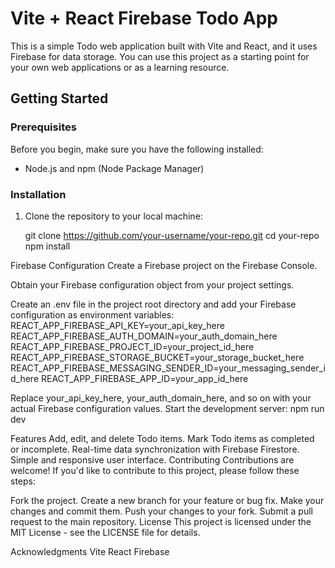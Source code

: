 # Vite + React Firebase Todo App

This is a simple Todo web application built with Vite and React, and it uses Firebase for data storage. You can use this project as a starting point for your own web applications or as a learning resource.

## Getting Started

### Prerequisites

Before you begin, make sure you have the following installed:

- Node.js and npm (Node Package Manager)

### Installation

1. Clone the repository to your local machine:

   git clone https://github.com/your-username/your-repo.git
cd your-repo
npm install

Firebase Configuration
Create a Firebase project on the Firebase Console.

Obtain your Firebase configuration object from your project settings.

Create an .env file in the project root directory and add your Firebase configuration as environment variables:
REACT_APP_FIREBASE_API_KEY=your_api_key_here
REACT_APP_FIREBASE_AUTH_DOMAIN=your_auth_domain_here
REACT_APP_FIREBASE_PROJECT_ID=your_project_id_here
REACT_APP_FIREBASE_STORAGE_BUCKET=your_storage_bucket_here
REACT_APP_FIREBASE_MESSAGING_SENDER_ID=your_messaging_sender_id_here
REACT_APP_FIREBASE_APP_ID=your_app_id_here

Replace your_api_key_here, your_auth_domain_here, and so on with your actual Firebase configuration values.
Start the development server:
npm run dev

Features
Add, edit, and delete Todo items.
Mark Todo items as completed or incomplete.
Real-time data synchronization with Firebase Firestore.
Simple and responsive user interface.
Contributing
Contributions are welcome! If you'd like to contribute to this project, please follow these steps:

Fork the project.
Create a new branch for your feature or bug fix.
Make your changes and commit them.
Push your changes to your fork.
Submit a pull request to the main repository.
License
This project is licensed under the MIT License - see the LICENSE file for details.

Acknowledgments
Vite
React
Firebase
 
